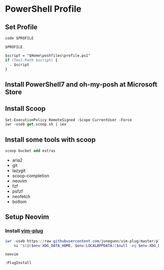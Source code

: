 # PowerShell Profile

## Set Profile

```ps
code $PROFILE
```

`$PROFILE`

```ps
$script = "$Home\poshfiles\profile.ps1"
if (Test-Path $script) {
  . $script
}
```

## Install PowerShell7 and oh-my-posh at Microsoft Store

## Install Scoop

```ps
Set-ExecutionPolicy RemoteSigned -Scope CurrentUser -Force
iwr -useb get.scoop.sh | iex
```

## Install some tools with scoop

```ps
scoop bucket add extras
```

- aria2
- git
- lazygit
- scoop-completion
- neovim
- fzf
- psfzf
- neofetch
- bottom

## Setup Neovim

### Install [vim-plug](https://github.com/junegunn/vim-plug)

```powershell
iwr -useb https://raw.githubusercontent.com/junegunn/vim-plug/master/plug.vim |`
    ni "$(@($env:XDG_DATA_HOME, $env:LOCALAPPDATA)[$null -eq $env:XDG_DATA_HOME])/nvim-data/site/autoload/plug.vim" -Force
```

`neovim`

```
:PlugInstall
```
